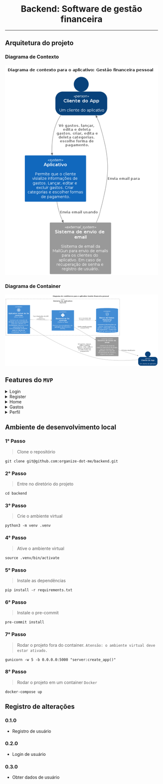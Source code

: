 <div align="center">
  <h1>Backend: Software de gestão financeira</h1>
</div>

----

## Arquitetura do projeto

### Diagrama de Contexto

![diagrama de contexto](out/diagrams/c4_model/level1/Level1.png)


### Diagrama de Container

![diagrama de container](out/diagrams/c4_model/level2/Level2.png)


## Features do `MVP`

<details><summary>Login</summary>
<p>

- Email
- Senha

</p>
</details>


<details><summary>Register</summary>
<p>

- Nome
- Email
- Senha

</p>
</details>


<details><summary>Home</summary>
<p>

- Gráfico pizza por categorias resumo do mês
- Histórico dos último gastos (card)

</p>
</details>


<details><summary>Gastos</summary>

- <details><summary>CRUD gastos</summary>
  <p>

  - Nome*
  - Valor*
  - Categoria*
  - Forma de pagamento*
  - Status*
  - Data
  - Comprovante (Premium)

  </p>
  </details>

- <details><summary>CRUD** categorias</summary>
  <p>

  - Nome
    - Freemium pode cadastra apenas uma categoria
    - Premium sem limites de cadastro

  </p>
  </details>

- <details><summary>CRUD** Forma de pagamento</summary>
  <p>

  - Nome

  </p>
  </details>

- Gasto detalhado
- ** Chumbado de início

</details>

<details><summary>Perfil</summary>
<p>

- CRUD usuário

</p>
</details>

## Ambiente de desenvolvimento local

### 1° Passo

> Clone o repositório

```
git clone git@github.com:organize-dot-me/backend.git
```

### 2° Passo

> Entre no diretório do projeto

```
cd backend
```

### 3° Passo

> Crie o ambiente virtual

```
python3 -m venv .venv
```

### 4° Passo

> Ative o ambiente virtual

```
source .venv/bin/activate
```

### 5° Passo

> Instale as dependências

```
pip install -r requirements.txt
```

### 6° Passo

> Instale o pre-commit

```
pre-commit install
```

### 7° Passo

> Rodar o projeto fora do container. `Atensão: o ambiente virtual deve estar ativado.`

```
gunicorn -w 5 -b 0.0.0.0:5000 "server:create_app()"
```

### 8° Passo

> Rodar o projeto em um container `Docker`

```
docker-compose up
```

## Registro de alterações


### 0.1.0

- Registro de usuário

### 0.2.0

- Login de usuário

### 0.3.0

- Obter dados de usuário
